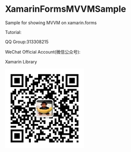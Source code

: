# XamarinFormsMVVMSample
Sample for showing MVVM on xamarin.forms

Tutorial:



QQ Group:313308215

WeChat Official Account(微信公众号):

Xamarin Library

<img src="https://github.com/jingliancui/XamarinFormsMVVMSample/blob/master/Images/wechatqrcode.jpg?raw=true"/>
